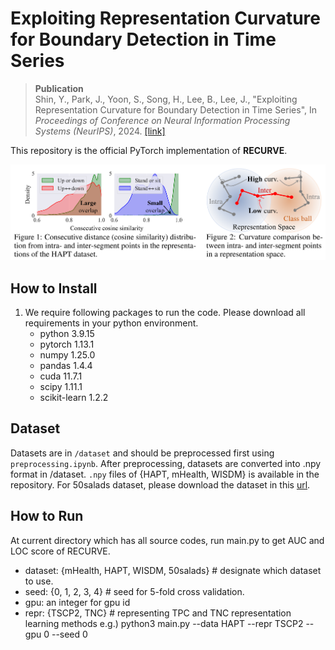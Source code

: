 # Exploiting Representation Curvature for Boundary Detection in Time Series

> __Publication__ </br>
> Shin, Y., Park, J., Yoon, S., Song, H., Lee, B., Lee, J., "Exploiting Representation Curvature for Boundary Detection in Time Series", In *Proceedings of Conference on Neural Information Processing Systems (NeurIPS)*, 2024. [[link]](https://nips.cc/virtual/2024/poster/94837)

This repository is the official PyTorch implementation of **RECURVE**.

<img src='figure.png'>

## How to Install

1. We require following packages to run the code. Please download all requirements in your python environment. 
	- python 3.9.15
	- pytorch 1.13.1
	- numpy 1.25.0
	- pandas 1.4.4
	- cuda 11.7.1 
	- scipy 1.11.1
	- scikit-learn 1.2.2

## Dataset

Datasets are in `/dataset` and should be preprocessed first using `preprocessing.ipynb`. After preprocessing, datasets are converted into .npy format in /dataset. `.npy` files of {HAPT, mHealth, WISDM} is available in the repository. For 50salads dataset, please download the dataset in this [url](https://zenodo.org/record/3625992#.YVwLbdpBx1N).

## How to Run

At current directory which has all source codes, run main.py to get AUC and LOC score of RECURVE.
- dataset: {mHealth, HAPT, WISDM, 50salads}   # designate which dataset to use.
- seed: {0, 1, 2, 3, 4}	# seed for 5-fold cross validation.
- gpu: an integer for gpu id
- repr: {TSCP2, TNC} # representing TPC and TNC representation learning methods
e.g.) python3 main.py --data HAPT --repr TSCP2 --gpu 0 --seed 0

 
 
 
 
 
 
 
 
 
 
 
 
 
 
 
 
 
 
 
 
 
 
 
 
 
 
 
 
 
 
 
 
 
 
 
 
 
 
 
 
 
 
 
 
 
 
 
 
 
 
 
 
 
 
 
 
 
 
 
 
 
 
 
 
 
 
 
 
 
 
 
 
 
 
 
 
 
 
 
 
 
 
 
 
 
 
 
 
 
 
 
 
 
 
 
 
 
 
 
 
 
 
 
 
 
 
 
 
 
 
 
 
 
 
 
 
 
 
 
 
 
 
 
 
 
 
 
 
 
 
 
 
 
 
 
 
 
 
 
 
 
 
 
 
 
 
 
 
 
 
 
 
 
 
 
 
 
 
 
 
 
 
 
 
 
 
 
 
 
 
 
 
 
 
 
 
 
 
 
 
 
 
 
 
 
 
 
 
 
 
 
 
 
 
 
 
 
 
 
 
 
 
 
 
 
 
 
 
 
 
 
 
 
 
 
 
 
 
 
 
 
 
 
 
 
 
 
 
 
 
 
 
 
 
 
 
 
 
 
 
 
 
 
 
 
 
 
 
 
 
 
 
 
 
 
 
 
 
